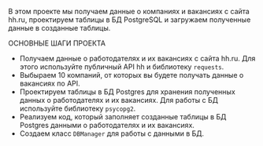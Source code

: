 В этом проекте мы получаем данные о компаниях и вакансиях с сайта hh.ru, проектируем таблицы в БД PostgreSQL и загружаем полученные данные в созданные таблицы.

ОСНОВНЫЕ ШАГИ ПРОЕКТА

- Получаем данные о работодателях и их вакансиях с сайта hh.ru. Для этого используйте публичный API hh и библиотеку `requests`.
- Выбыраем 10  компаний, от которых вы будете получать данные о вакансиях по API.
- Проектируем таблицы в БД Postgres для хранения полученных данных о работодателях и их вакансиях. Для работы с БД используйте библиотеку `psycopg2`.
- Реализуем код, который заполняет созданные таблицы в БД Postgres данными о работодателях и их вакансиях.
- Создаем класс `DBManager` для работы с данными в БД.
